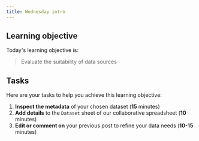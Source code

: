 ```yaml
---
title: Wednesday intro
---
```


## Learning objective
Today's learning objective is:

> Evaluate the suitability of data sources

## Tasks
Here are your tasks to help you achieve this learning objective:
1. **Inspect the metadata** of your chosen dataset (**15** minutes)
2. **Add details** to the `Dataset` sheet of our collaborative spreadsheet (**10** minutes)
3. **Edit or comment on** your previous post to refine your data needs (**10-15** minutes)

